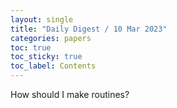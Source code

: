 ```yaml
---
layout: single
title: "Daily Digest / 10 Mar 2023"
categories: papers
toc: true
toc_sticky: true
toc_label: Contents
---
```


How should I make routines?
